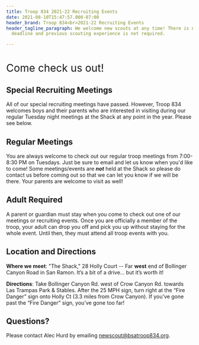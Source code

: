 ```yaml
---
title: Troop 834 2021-22 Recruiting Events
date: 2021-08-10T15:47:57.000-07:00
header_brand: Troop 834<br>2021-22 Recruiting Events
header_tagline_paragraph: We welcome new scouts at any time! There is no recruiting
  deadline and previous scouting experience is not required.

---
```

<h1 id="come-check-us-out" style="font-weight:normal;">Come check us out!</h1>

## Special Recruiting Meetings

All of our special recruiting meetings have passed.  However, Troop 834 welcomes boys and their parents who are interested in visiting during our regular Tuesday night meetings at the Shack at any point in the year. Please see below.

<!--This Fall/Winter, we also have **special meetings** planned for new boys to check out Troop 834:

* <span class=fade>Tuesday, November 9, 2021 @ 7PM... Scavenger Hunt - Get to know our scouts and have fun in our unique meeting space, "The Shack".</span>
* <span class=fade>Saturday, December 11, 2021 @ 1PM... Cub Scout Hike. Details to follow.</span>
* Tuesday, January 11, 2022 @ 7PM... Campfire — Is there a better way to bond than over a campfire?
  * Tuesday, January 11 is also Parent Night - Parents have questions and we have answers.  The Cubs will work with the Boy Scouts while leadership helps the adults learn what's next.

Can't make it or missed these dates?  Don't worry!  You can stop by our troop at any time.  Just email newscout@bsatroop834.org to let us know that you'd like to come by. 

### Permission Slip

If you would like to come to one of the above meetings, please bring this
completed [permission slip](/troop-recruiting-invite-2021-w-permission.pdf "Permission Slip") with you. -->

## Regular Meetings

You are always welcome to check out our regular troop meetings from 7:00-8:30 PM on Tuesdays. Just be sure to email and let us know when you'd like to come! Some meetings/events are **_not_** held at the Shack so please do contact us before coming out so that we can let you know if we will be there. Your parents are welcome to visit as well!

## Adult Required

A parent or guardian must stay when you come to check out one of our meetings or recruiting events.  Once you are officially a member of the troop, your adult can drop you off and pick you up without staying for the whole event.  Until then, they must attend all troop events with you.

## Location and Directions

**Where we meet**: "The Shack," 28 Holly Court -- Far **west** end of Bollinger
Canyon Road in San Ramon. It’s a bit of a drive… but it’s worth it!

**Directions**: Take Bollinger Canyon Rd. west of Crow Canyon Rd. towards Las Trampas Park & Stables. After the 25 MPH sign, turn right at the “Fire Danger” sign onto Holly Ct (3.3 miles from Crow Canyon). If you’ve gone past the “Fire Danger” sign, you’ve gone too far!

## Questions?

Please contact Alec Hurd by emailing newscout@bsatroop834.org.
